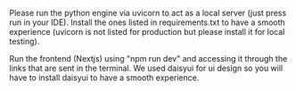 Please run the python engine via uvicorn to act as a local server (just press run in your IDE).
Install the ones listed in requirements.txt to have a smooth experience (uvicorn is not listed for production but please install it for local testing). 

Run the frontend (Nextjs) using "npm run dev" and accessing it through the links that are sent in the terminal. 
We used daisyui for ui design so you will have to install daisyui to have a smooth experience. 


